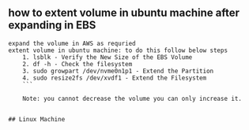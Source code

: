 ## how to extent volume in ubuntu machine after expanding in EBS 

```
expand the volume in AWS as requried
extent volume in ubuntu machine: to do this follow below steps 
    1. lsblk - Verify the New Size of the EBS Volume
    2. df -h - Check the filesystem
    3. sudo growpart /dev/nvme0n1p1 - Extend the Partition
    4. sudo resize2fs /dev/xvdf1 - Extend the Filesystem
    ```

    Note: you cannot decrease the volume you can only increase it.


## Linux Machine

